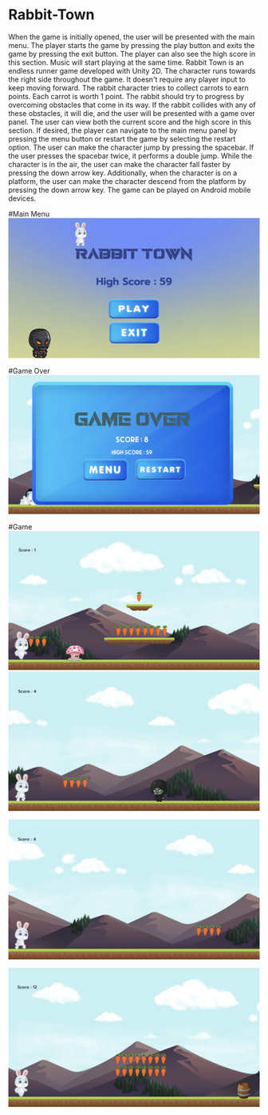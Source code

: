 # Rabbit-Town
When the game is initially opened, the user will be presented with the main menu. The player starts the game by pressing the play button and exits the game by pressing the exit button. The player can also see the high score in this section.
Music will start playing at the same time. 
Rabbit Town is an endless runner game developed with Unity 2D. The character runs towards the right side throughout the game. It doesn't require any player input to keep moving forward. The rabbit character tries to collect carrots to earn points. Each carrot is worth 1 point. The rabbit should try to progress by overcoming obstacles that come in its way. If the rabbit collides with any of these obstacles, it will die, and the user will be presented with a game over panel. The user can view both the current score and the high score in this section. If desired, the player can navigate to the main menu panel by pressing the menu button or restart the game by selecting the restart option. 
The user can make the character jump by pressing the spacebar. If the user presses the spacebar twice, it performs a double jump. While the character is in the air, the user can make the character fall faster by pressing the down arrow key. Additionally, when the character is on a platform, the user can make the character descend from the platform by pressing the down arrow key.
The game can be played on Android mobile devices.

#Main Menu
![image](https://github.com/nidakul/RabbitTown/blob/main/images/Ekran%20Resmi%202023-07-15%2000.33.35.png?raw=true)

#Game Over 
![image](https://github.com/nidakul/RabbitTown/blob/main/images/Ekran%20Resmi%202023-07-15%2000.33.09.png?raw=true)

#Game
![image](https://github.com/nidakul/RabbitTown/blob/main/images/Ekran%20Resmi%202023-07-15%2000.33.44.png?raw=true)
![image](https://github.com/nidakul/RabbitTown/blob/main/images/Ekran%20Resmi%202023-07-15%2000.33.56.png?raw=true)

![image](https://github.com/nidakul/RabbitTown/blob/main/images/Ekran%20Resmi%202023-07-15%2000.33.22.png?raw=true)

![image](https://github.com/nidakul/RabbitTown/blob/main/images/Ekran%20Resmi%202023-07-15%2000.34.08.png?raw=true)



















